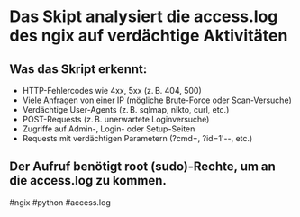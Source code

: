 # Das Skipt analysiert die access.log des ngix auf verdächtige Aktivitäten
## Was das Skript erkennt:
- HTTP-Fehlercodes wie 4xx, 5xx (z. B. 404, 500)
- Viele Anfragen von einer IP (mögliche Brute-Force oder Scan-Versuche)
- Verdächtige User-Agents (z. B. sqlmap, nikto, curl, etc.)
- POST-Requests (z. B. unerwartete Loginversuche)
- Zugriffe auf Admin-, Login- oder Setup-Seiten
- Requests mit verdächtigen Parametern (?cmd=, ?id=1'--, etc.)
## Der Aufruf benötigt root (sudo)-Rechte, um an die access.log zu kommen.
#ngix #python #access.log
